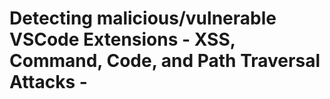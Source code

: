 # Detecting malicious/vulnerable **VSCode Extensions** - XSS, Command, Code, and Path Traversal Attacks -
